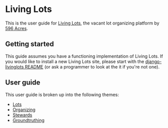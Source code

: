 # Living Lots

This is the user guide for [Living
Lots](https://github.com/596acres/django-livinglots), the vacant lot organizing
platform by [596 Acres](http://596acres.org/).


## Getting started

This guide assumes you have a functioning implementation of Living Lots. If you
would like to install a new Living Lots site, please start with the
[django-livinglots README](https://github.com/596acres/django-livinglots/blob/master/README.rst)
(or ask a programmer to look at the it if you're not one).


## User guide

This user guide is broken up into the following themes:

* [Lots](lots)
* [Organizing](organize)
* [Stewards](stewards)
* [Groundtruthing](groundtruth)

